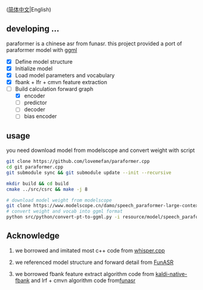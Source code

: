 ([简体中文](./README-zh.md)|English)

## developing ...

paraformer is a chinese asr from funasr. this project provided a port of paraformer model
with [ggml](https://github.com/ggerganov/ggml/)

- [x] Define model structure
- [x] Initialize model
- [x] Load model parameters and vocabulary
- [x] fbank + lfr + cmvn feature extraction
- [ ] Build calculation forward graph
    - [x] encoder
    - [ ] predictor
    - [ ] decoder
    - [ ] bias encoder

## usage

you need download model from modelscope and convert weight with script

```bash
git clone https://github.com/lovemefan/paraformer.cpp
cd git paraformer.cpp
git submodule sync && git submodule update --init --recursive

mkdir build && cd build
cmake ../src/csrc && make -j 8

# download model weight from modelscope
git clone https://www.modelscope.cn/damo/speech_paraformer-large-contextual_asr_nat-zh-cn-16k-common-vocab8404.git resource/model
# convert weight and vocab into ggml format
python src/python/convert-pt-to-ggml.py -i resource/model/speech_paraformer-large-contextual_asr_nat-zh-cn-16k-common-vocab8404 -o resource/model --fp16
```

## Acknowledge

1. we borrowed and imitated most c++ code
   from [whisper.cpp](https://github.com/ggerganov/ggml/blob/master/examples/whisper/whisper.cpp)

2. we referenced model structure and forward detail from [FunASR](https://github.com/alibaba-damo-academy/FunASR)

3. we borrowed fbank feature extract algorithm code
   from [kaldi-native-fbank](https://github.com/csukuangfj/kaldi-native-fbank)
   and lrf + cmvn algorithm code
   from[funasr](https://github.com/alibaba-damo-academy/FunASR/blob/main/runtime/onnxruntime/src/paraformer.cpp#L337C22-L372)